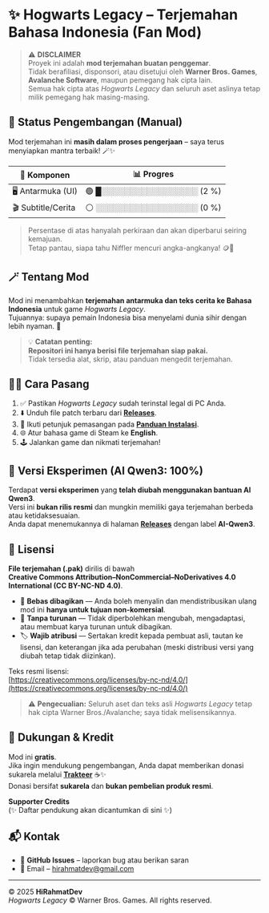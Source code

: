 # ✨ Hogwarts Legacy – Terjemahan Bahasa Indonesia (Fan Mod)

> ⚠️ **DISCLAIMER**  
> Proyek ini adalah **mod terjemahan buatan penggemar**.  
> Tidak berafiliasi, disponsori, atau disetujui oleh **Warner Bros. Games**, **Avalanche Software**, maupun pemegang hak cipta lain.  
> Semua hak cipta atas _Hogwarts Legacy_ dan seluruh aset aslinya tetap milik pemegang hak masing-masing.

## 🚧 Status Pengembangan (Manual)

Mod terjemahan ini **masih dalam proses pengerjaan** – saya terus menyiapkan mantra terbaik! 🪄✨

| 🧩 Komponen        | 📊 Progres                  |
| ------------------ | --------------------------- |
| 🖥️ Antarmuka (UI)  | 🟢 █░░░░░░░░░░░░░░░░░ (2 %) |
| 🎬 Subtitle/Cerita | ⚪ ░░░░░░░░░░░░░░░░░░ (0 %) |

> Persentase di atas hanyalah perkiraan dan akan diperbarui seiring kemajuan.  
> Tetap pantau, siapa tahu Niffler mencuri angka-angkanya! 🪙🦝

## 🪄 Tentang Mod

Mod ini menambahkan **terjemahan antarmuka dan teks cerita ke Bahasa Indonesia** untuk game _Hogwarts Legacy_.  
Tujuannya: supaya pemain Indonesia bisa menyelami dunia sihir dengan lebih nyaman. 🌟

> 💡 **Catatan penting:**  
> **Repositori ini hanya berisi file terjemahan siap pakai.**  
> Tidak tersedia alat, skrip, atau panduan mengedit terjemahan.

## 🧙‍♂️ Cara Pasang

1. ✅ Pastikan _Hogwarts Legacy_ sudah terinstal legal di PC Anda.
2. ⬇️ Unduh file patch terbaru dari [**Releases**](https://github.com/HiRahmatDev/hogwarts-legacy-bahasa-indonesia/releases).
3. 📜 Ikuti petunjuk pemasangan pada [**Panduan Instalasi**](./docs/INSTALL.md).
4. 🌐 Atur bahasa game di Steam ke **English**.
5. 🕹️ Jalankan game dan nikmati terjemahan!

## 🤖 Versi Eksperimen (AI Qwen3: 100%)

Terdapat **versi eksperimen** yang **telah diubah menggunakan bantuan AI Qwen3**.  
Versi ini **bukan rilis resmi** dan mungkin memiliki gaya terjemahan berbeda atau ketidaksesuaian.  
Anda dapat menemukannya di halaman [**Releases**](https://github.com/HiRahmatDev/hogwarts-legacy-bahasa-indonesia/releases) dengan label **AI-Qwen3**.

## 📜 Lisensi

**File terjemahan (.pak)** dirilis di bawah  
**Creative Commons Attribution–NonCommercial–NoDerivatives 4.0 International (CC BY-NC-ND 4.0)**.

- 🔁 **Bebas dibagikan** — Anda boleh menyalin dan mendistribusikan ulang mod ini **hanya untuk tujuan non-komersial**.
- 🚫 **Tanpa turunan** — Tidak diperbolehkan mengubah, mengadaptasi, atau membuat karya turunan untuk dibagikan.
- 🏷️ **Wajib atribusi** — Sertakan kredit kepada pembuat asli, tautan ke lisensi, dan keterangan jika ada perubahan (meski distribusi versi yang diubah tetap tidak diizinkan).

Teks resmi lisensi:  
[https://creativecommons.org/licenses/by-nc-nd/4.0/](https://creativecommons.org/licenses/by-nc-nd/4.0/)

> ⚠️ **Pengecualian:** Seluruh aset dan teks asli _Hogwarts Legacy_ tetap hak cipta Warner Bros./Avalanche; saya tidak melisensikannya.

## 💖 Dukungan & Kredit

Mod ini **gratis**.  
Jika ingin mendukung pengembangan, Anda dapat memberikan donasi sukarela melalui **[Trakteer](https://teer.id/hirahmat.dev)** ☕✨  
Donasi bersifat **sukarela** dan **bukan pembelian produk resmi**.

**Supporter Credits**  
(✨ Daftar pendukung akan dicantumkan di sini ✨)

## 📬 Kontak

- 🐞 **GitHub Issues** – laporkan bug atau berikan saran
- 📧 Email – <hirahmatdev@gmail.com>

---

© 2025 **HiRahmatDev**  
_Hogwarts Legacy_ © Warner Bros. Games. All rights reserved.
